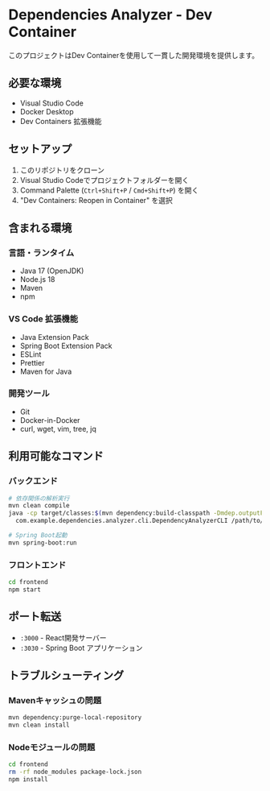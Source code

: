 # Dependencies Analyzer - Dev Container

このプロジェクトはDev Containerを使用して一貫した開発環境を提供します。

## 必要な環境

- Visual Studio Code
- Docker Desktop
- Dev Containers 拡張機能

## セットアップ

1. このリポジトリをクローン
2. Visual Studio Codeでプロジェクトフォルダーを開く
3. Command Palette (`Ctrl+Shift+P` / `Cmd+Shift+P`) を開く
4. "Dev Containers: Reopen in Container" を選択

## 含まれる環境

### 言語・ランタイム
- Java 17 (OpenJDK)
- Node.js 18
- Maven
- npm

### VS Code 拡張機能
- Java Extension Pack
- Spring Boot Extension Pack
- ESLint
- Prettier
- Maven for Java

### 開発ツール
- Git
- Docker-in-Docker
- curl, wget, vim, tree, jq

## 利用可能なコマンド

### バックエンド
```bash
# 依存関係の解析実行
mvn clean compile
java -cp target/classes:$(mvn dependency:build-classpath -Dmdep.outputFile=/dev/stdout -q) \
  com.example.dependencies.analyzer.cli.DependencyAnalyzerCLI /path/to/repositories

# Spring Boot起動
mvn spring-boot:run
```

### フロントエンド
```bash
cd frontend
npm start
```

## ポート転送

- `:3000` - React開発サーバー
- `:3030` - Spring Boot アプリケーション

## トラブルシューティング

### Mavenキャッシュの問題
```bash
mvn dependency:purge-local-repository
mvn clean install
```

### Nodeモジュールの問題
```bash
cd frontend
rm -rf node_modules package-lock.json
npm install
```